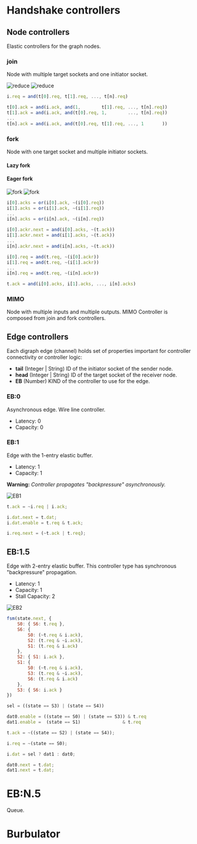 # Handshake controllers

## Node controllers

Elastic controllers for the graph nodes.

### join

Node with multiple target sockets and one initiator socket.

![reduce](../img/reduce.svg)
![reduce](../img/join.svg)

```js
i.req = and(t[0].req, t[1].req, ..., t[n].req)

t[0].ack = and(i.ack, and(1,        t[1].req, ..., t[n].req))
t[1].ack = and(i.ack, and(t[0].req, 1,        ..., t[n].req))
...
t[n].ack = and(i.ack, and(t[0].req, t[1].req, ..., 1       ))
```

### fork

Node with one target socket and multiple initiator sockets.

#### Lazy fork

#### Eager fork

![fork](../img/fork.svg)
![fork](../img/eager_fork.svg)

```js
i[0].acks = or(i[0].ack, ~(i[0].req))
i[1].acks = or(i[1].ack, ~(i[1].req))
...
i[n].acks = or(i[n].ack, ~(i[n].req))

i[0].ackr.next = and(i[0].acks, ~(t.ack))
i[1].ackr.next = and(i[1].acks, ~(t.ack))
...
i[n].ackr.next = and(i[n].acks, ~(t.ack))

i[0].req = and(t.req, ~(i[0].ackr))
i[1].req = and(t.req, ~(i[1].ackr))
...
i[n].req = and(t.req, ~(i[n].ackr))

t.ack = and(i[0].acks, i[1].acks, ..., i[n].acks)
```

### MIMO

Node with multiple inputs and multiple outputs. MIMO Controller is
composed from join and fork controllers.

## Edge controllers

Each digraph edge (channel) holds set of properties important for
controller connectivity or controller logic:
 * **tail** (Integer | String) ID of the initiator socket of the sender node.
 * **head** (Integer | String) ID of the target socket of the receiver node.
 * **EB** (Number) KIND of the controller to use for the edge.

### EB:0

Asynchronous edge. Wire line controller.

 * Latency: 0
 * Capacity: 0

### EB:1

Edge with the 1-entry elastic buffer.

  * Latency: 1
  * Capacity: 1

**Warning:** *Controller propagates "backpressure" asynchronously.*

![EB1](../img/eb1.svg)

```js
t.ack = ~i.req | i.ack;

i.dat.next = t.dat;
i.dat.enable = t.req & t.ack;

i.req.next = (~t.ack | t.req);
```

## EB:1.5

Edge with 2-entry elastic buffer. This controller type has synchronous
"backpressure" propagation.

  * Latency: 1
  * Capacity: 1
  * Stall Capacity: 2

![EB2](../img/eb1.5.svg)

```js
fsm(state.next, {
    S0: { S6: t.req },
    S6: {
        S0: (~t.req & i.ack),
        S2: (t.req & ~i.ack),
        S1: (t.req & i.ack)
    },
    S2: { S1: i.ack },
    S1: {
        S0: (~t.req & i.ack),
        S3: (t.req & ~i.ack),
        S6: (t.req & i.ack)
    },
    S3: { S6: i.ack }
})

sel = ((state == S3) | (state == S4))

dat0.enable = ((state == S0) | (state == S3)) & t.req
dat1.enable =  (state == S1)                & t.req

t.ack = ~((state == S2) | (state == S4));

i.req = ~(state == S0);

i.dat = sel ? dat1 : dat0;

dat0.next = t.dat;
dat1.next = t.dat;

```

# EB:N.5

Queue.

# Burbulator
